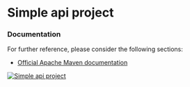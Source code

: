 # Simple api project

### Documentation
For further reference, please consider the following sections:

* [Official Apache Maven documentation](https://maven.apache.org/guides/index.html)

[![Simple api project](https://img.youtube.com/vi/k0OA0NEVf_c/default.jpg)](https://youtu.be/k0OA0NEVf_c)
